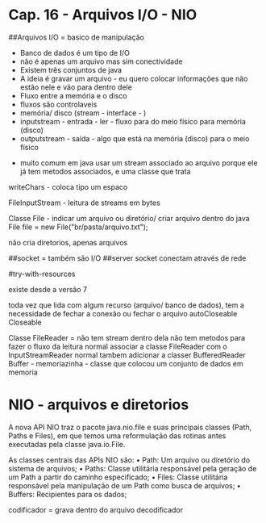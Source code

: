 # Cap. 16 - Arquivos I/O - NIO

##Arquivos I/O = basico de manipulação

* Banco de dados é um tipo de I/O
* não é apenas um arquivo mas sim conectividade
* Existem três conjuntos de java 
* A ideia é gravar um arquivo - eu quero colocar informações que não estão nele e vão para dentro dele
* Fluxo entre a memória e o disco
* fluxos são controlaveis
* memória/ disco (stream - interface - )
* inputstream - entrada - ler - fluxo para do meio físico para memória (disco)
* outputstream - saída - algo que está na memória (disco) para o meio físico
    
+ muito comum em java usar um stream associado ao arquivo porque ele já tem metodos associados, e uma classe que trata  

writeChars - coloca tipo um espaco

FileInputStream - leitura de streams em bytes

Classe File - indicar um arquivo ou diretório/ criar arquivo dentro do java
File file = new File("br/pasta/arquivo.txt");

não cria diretorios, apenas arquivos

##socket = também são I/O
##server socket
conectam através de rede

#try-with-resources

existe desde a versão 7

toda vez que lida com algum recurso (arquivo/ banco de dados), tem a necessidade de fechar a conexão ou fechar o arquivo
autoCloseable
Closeable

Classe FileReader = não tem stream dentro dela
não tem metodos para fazer o fluxo da leitura
normal associar a classe FileReader com o InputStreamReader
normal tambem adicionar a classer BufferedReader
Buffer - memoriazinha - classe que colocou um conjunto de dados em memoria

# NIO - arquivos e diretorios

A nova API NIO traz o pacote java.nio.file e suas principais classes (Path,
Paths e Files), em que temos uma reformulação das rotinas antes executadas
pela classe java.io.File.


As classes centrais das APIs NIO são:
• Path: Um arquivo ou diretório do sistema de arquivos;
• Paths: Classe utilitária responsável pela geração de um Path a partir do
caminho especificado;
• Files: Classe utilitária responsável pela manipulação de um Path como
busca de arquivos;
• Buffers: Recipientes para os dados;

codificador = grava dentro do arquivo
decodificador


